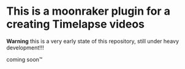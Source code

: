 # This is a moonraker plugin for a creating Timelapse videos

**Warning** this is a very early state of this repository, still under heavy
development!!!

coming soon:tm: